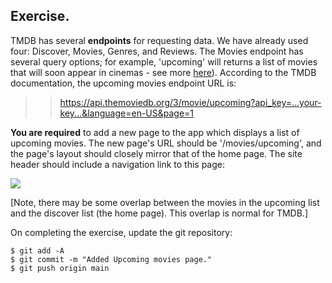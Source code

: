 ## Exercise.

TMDB has several **endpoints** for requesting data. We have already used four: Discover, Movies, Genres, and Reviews. The Movies endpoint has several query options; for example, 'upcoming' will returns a list of movies that will soon appear in cinemas - see more [here][endpoint]). According to the TMDB documentation, the upcoming movies endpoint URL is:

>> https://api.themoviedb.org/3/movie/upcoming?api_key=...your-key...&language=en-US&page=1

**You are required** to add a new page to the app which displays a list of upcoming movies. 
The new page's URL should be '/movies/upcoming', and the page's layout should closely mirror that of the home page. The site header should include a navigation link to this page:



![][upcoming]

[Note, there may be some overlap between the movies in the upcoming list and the discover list (the home page). This overlap is normal for TMDB.]

On completing the exercise, update the git repository:

```
$ git add -A
$ git commit -m "Added Upcoming movies page."
$ git push origin main
```

[endpoint]: https://developers.themoviedb.org/3/movies/get-upcoming
[upcoming]: ./img/upcoming.png
[discover]: ./img/discover.png
[favorites]: ./img/favorites.png
